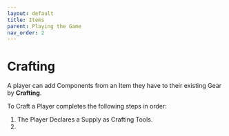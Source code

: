 ```yaml
---
layout: default
title: Items
parent: Playing the Game
nav_order: 2
---
```


# Crafting

A player can add Components from an Item they have to their existing Gear by **Crafting**. 

To Craft a Player completes the following steps in order: 
1. The Player Declares a Supply as Crafting Tools. 
2. 